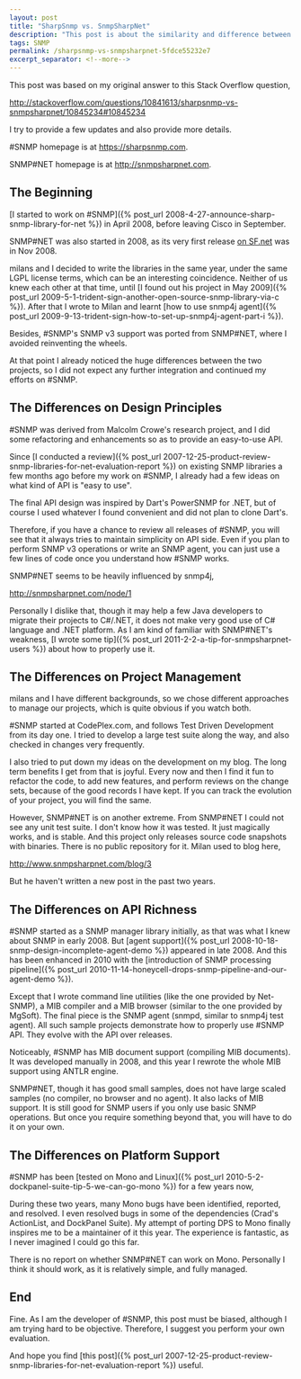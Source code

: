 ```yaml
---
layout: post
title: "SharpSnmp vs. SnmpSharpNet"
description: "This post is about the similarity and difference between #SNMP and SnmpSharpNet."
tags: SNMP
permalink: /sharpsnmp-vs-snmpsharpnet-5fdce55232e7
excerpt_separator: <!--more-->
---
```

This post was based on my original answer to this Stack Overflow question,

http://stackoverflow.com/questions/10841613/sharpsnmp-vs-snmpsharpnet/10845234#10845234

I try to provide a few updates and also provide more details.

#SNMP homepage is at https://sharpsnmp.com.

SNMP#NET homepage is at http://snmpsharpnet.com.
<!--more-->

## The Beginning

[I started to work on #SNMP]({% post_url 2008-4-27-announce-sharp-snmp-library-for-net %}) in April 2008, before leaving Cisco in September.

SNMP#NET was also started in 2008, as its very first release [on SF.net](http://sourceforge.net/projects/snmpsharpnet/files/snmpsharpnet/) was in Nov 2008.

milans and I decided to write the libraries in the same year, under the same LGPL license terms, which can be an interesting coincidence. Neither of us knew each other at that time, until [I found out his project in May 2009]({% post_url 2009-5-1-trident-sign-another-open-source-snmp-library-via-c %}). After that I wrote to Milan and learnt [how to use snmp4j agent]({% post_url 2009-9-13-trident-sign-how-to-set-up-snmp4j-agent-part-i %}).

Besides, #SNMP's SNMP v3 support was ported from SNMP#NET, where I avoided reinventing the wheels.

At that point I already noticed the huge differences between the two projects, so I did not expect any further integration and continued my efforts on #SNMP.

## The Differences on Design Principles

#SNMP was derived from Malcolm Crowe's research project, and I did some refactoring and enhancements so as to provide an easy-to-use API.

Since [I conducted a review]({% post_url 2007-12-25-product-review-snmp-libraries-for-net-evaluation-report %}) on existing SNMP libraries a few months ago before my work on #SNMP, I already had a few ideas on what kind of API is "easy to use".

The final API design was inspired by Dart's PowerSNMP for .NET, but of course I used whatever I found convenient and did not plan to clone Dart's.

Therefore, if you have a chance to review all releases of #SNMP, you will see that it always tries to maintain simplicity on API side. Even if you plan to perform SNMP v3 operations or write an SNMP agent, you can just use a few lines of code once you understand how #SNMP works.

SNMP#NET seems to be heavily influenced by snmp4j,

http://snmpsharpnet.com/node/1

Personally I dislike that, though it may help a few Java developers to migrate their projects to C#/.NET, it does not make very good use of C# language and .NET platform. As I am kind of familiar with SNMP#NET's weakness, [I wrote some tip]({% post_url 2011-2-2-a-tip-for-snmpsharpnet-users %}) about how to properly use it.

## The Differences on Project Management

milans and I have different backgrounds, so we chose different approaches to manage our projects, which is quite obvious if you watch both.

#SNMP started at CodePlex.com, and follows Test Driven Development from its day one. I tried to develop a large test suite along the way, and also checked in changes very frequently.

I also tried to put down my ideas on the development on my blog. The long term benefits I get from that is joyful. Every now and then I find it fun to refactor the code, to add new features, and perform reviews on the change sets, because of the good records I have kept. If you can track the evolution of your project, you will find the same.

However, SNMP#NET is on another extreme. From SNMP#NET I could not see any unit test suite. I don't know how it was tested. It just magically works, and is stable. And this project only releases source code snapshots with binaries. There is no public repository for it. Milan used to blog here,

http://www.snmpsharpnet.com/blog/3

But he haven't written a new post in the past two years.

## The Differences on API Richness

#SNMP started as a SNMP manager library initially, as that was what I knew about SNMP in early 2008. But [agent support]({% post_url 2008-10-18-snmp-design-incomplete-agent-demo %}) appeared in late 2008. And this has been enhanced in 2010 with the [introduction of SNMP processing pipeline]({% post_url 2010-11-14-honeycell-drops-snmp-pipeline-and-our-agent-demo %}).

Except that I wrote command line utilities (like the one provided by Net-SNMP), a MIB compiler and a MIB browser (similar to the one provided by MgSoft). The final piece is the SNMP agent (snmpd, similar to snmp4j test agent). All such sample projects demonstrate how to properly use #SNMP API. They evolve with the API over releases.

Noticeably, #SNMP has MIB document support (compiling MIB documents). It was developed manually in 2008, and this year I rewrote the whole MIB support using ANTLR engine.

SNMP#NET, though it has good small samples, does not have large scaled samples (no compiler, no browser and no agent). It also lacks of MIB support. It is still good for SNMP users if you only use basic SNMP operations. But once you require something beyond that, you will have to do it on your own.

## The Differences on Platform Support

#SNMP has been [tested on Mono and Linux]({% post_url 2010-5-2-dockpanel-suite-tip-5-we-can-go-mono %}) for a few years now,

During these two years, many Mono bugs have been identified, reported, and resolved. I even resolved bugs in some of the dependencies (Crad's ActionList, and DockPanel Suite). My attempt of porting DPS to Mono finally inspires me to be a maintainer of it this year. The experience is fantastic, as I never imagined I could go this far.

There is no report on whether SNMP#NET can work on Mono. Personally I think it should work, as it is relatively simple, and fully managed.

## End

Fine. As I am the developer of #SNMP, this post must be biased, although I am trying hard to be objective. Therefore, I suggest you perform your own evaluation.

And hope you find [this post]({% post_url 2007-12-25-product-review-snmp-libraries-for-net-evaluation-report %}) useful.
